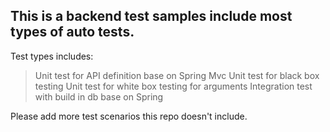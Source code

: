 ## This is a backend test samples include most types of auto tests.

Test types includes:
> Unit test for API definition base on Spring Mvc
> Unit test for black box testing
> Unit test for white box testing for arguments
> Integration test with build in db base on Spring

Please add more test scenarios this repo doesn't include. 

